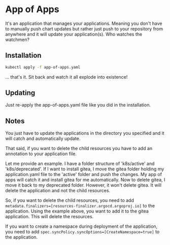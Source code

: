 #  App of Apps
It's an application that manages your applications. Meaning you don't have to manually push chart updates but rather just push to your repository from anywhere and it will update your application(s). Who watches the watchmen?

## Installation
```bash
kubectl apply -f app-of-apps.yaml
```
... that's it. Sit back and watch it all explode into existence!

## Updating
Just re-apply the app-of-apps.yaml file like you did in the installation.

## Notes
You just have to update the applications in the directory you specified and it will catch and automatically update.

That said, if you want to delete the child resources you have to add an annotation to your application file.

Let me provide an example. I have a folder structure of 'k8s/active' and 'k8s/deprecated'. If I want to install gitea, I move the gitea folder holding my application.yaml file to the 'active' folder and push the changes. My app of apps will catch it and install gitea for me automatically. Now to delete gitea, I move it back to my deprecated folder. However, it won't delete gitea. It will delete the application and not the child resources.

So, if you want to delete the child resources, you need to add `metadata.finalizers=[resources-finalizer.argocd.argoproj.io]` to the application. Using the example above, you want to add it to the gitea application. This will delete the resources.

If you want to create a namespace during deployment of the application, you need to add `spec.syncPolicy.syncOptions=[CreateNamespace=true]` to the application. 